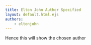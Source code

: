 ```yaml
---
title: Elton John Author Specified
layout: default.html.ejs
authors: 
    - eltonjohn
---
```


<authors-byline></authors-byline>

Hence this will show the chosen author

